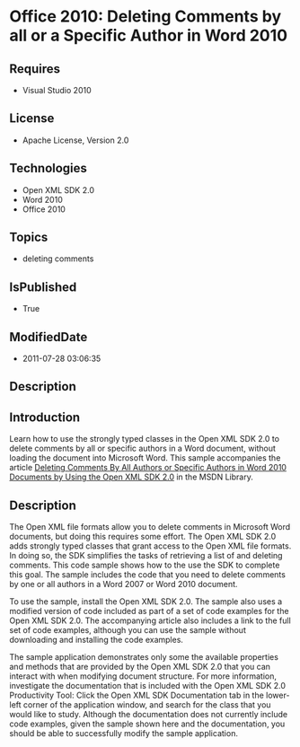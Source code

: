 # Office 2010: Deleting Comments by all or a Specific Author in Word 2010
## Requires
* Visual Studio 2010
## License
* Apache License, Version 2.0
## Technologies
* Open XML SDK 2.0
* Word 2010
* Office 2010
## Topics
* deleting comments
## IsPublished
* True
## ModifiedDate
* 2011-07-28 03:06:35
## Description

<h2><strong>Introduction</strong></h2>
<p>Learn how to use the strongly typed classes in the Open XML SDK 2.0 to delete comments by all or specific authors in a Word document, without loading the document into Microsoft Word. This sample accompanies the article
<a href="http://msdn.microsoft.com/en-us/library/gg537288.aspx">Deleting Comments By All Authors or Specific Authors in Word 2010 Documents by Using the Open XML SDK 2.0</a> in the MSDN Library.</p>
<h2><strong>Description</strong></h2>
<p>The Open XML file formats allow you to delete comments in Microsoft Word documents, but doing this requires some effort. The Open XML SDK 2.0 adds strongly typed classes that grant access to the Open XML file formats. In doing so, the SDK simplifies the
 tasks of retrieving a list of and deleting comments. This code sample shows how to the use the SDK to complete this goal. The sample includes the code that you need to delete comments by one or all authors in a Word 2007 or Word 2010 document.</p>
<p>To use the sample, install the Open XML SDK 2.0. The sample also uses a modified version of code included as part of a set of code examples for the Open XML SDK 2.0. The accompanying article also includes a link to the full set of code examples, although
 you can use the sample without downloading and installing the code examples.</p>
<p>The sample application demonstrates only some the available properties and methods that are provided by the Open XML SDK 2.0 that you can interact with when modifying document structure. For more information, investigate the documentation that is included
 with the Open XML SDK 2.0 Productivity Tool: Click the Open XML SDK Documentation tab in the lower-left corner of the application window, and search for the class that you would like to study. Although the documentation does not currently include code examples,
 given the sample shown here and the documentation, you should be able to successfully modify the sample application.</p>
